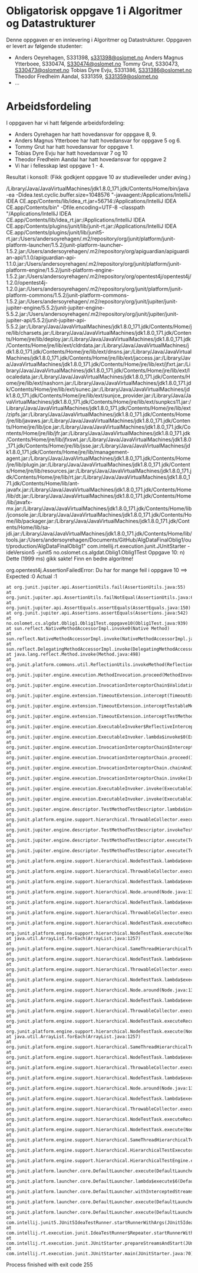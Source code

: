 # Obligatorisk oppgave 1 i Algoritmer og Datastrukturer

Denne oppgaven er en innlevering i Algoritmer og Datastrukturer. 
Oppgaven er levert av følgende studenter:
*   Anders Oeyrehagen, S331398, s331398@oslomet.no
    Anders Magnus Ytterboee, S330474, S330474@oslomet.no
    Tommy Grut, S330473, S330473@oslomet.no
    Tobias Dyre Evju, S331386, S331386@oslomet.no
    Theodor Fredheim Aandal, S331359, S331359@oslomet.no
* ...

# Arbeidsfordeling

I oppgaven har vi hatt følgende arbeidsfordeling:
* Anders Oyrehagen har hatt hovedansvar for oppgave 8, 9.
* Anders Magnus Ytterboee har hatt hovedansvar for oppgave 5 og 6.
* Tommy Grut har hatt hovedansvar for oppgave 1.
* Tobias Dyre Evju har hatt hovedansvar 7 og 10
* Theodor Fredheim Aandal har hatt hovedansvar for oppgave 2
* Vi har i fellesskap løst oppgave 1 - 4.




Resultat i konsoll:  (Fikk godkjent oppgave 10 av studieveileder under øving.)


/Library/Java/JavaVirtualMachines/jdk1.8.0_171.jdk/Contents/Home/bin/java -ea -Didea.test.cyclic.buffer.size=1048576 "-javaagent:/Applications/IntelliJ IDEA CE.app/Contents/lib/idea_rt.jar=56714:/Applications/IntelliJ IDEA CE.app/Contents/bin" -Dfile.encoding=UTF-8 -classpath "/Applications/IntelliJ IDEA CE.app/Contents/lib/idea_rt.jar:/Applications/IntelliJ IDEA CE.app/Contents/plugins/junit/lib/junit-rt.jar:/Applications/IntelliJ IDEA CE.app/Contents/plugins/junit/lib/junit5-rt.jar:/Users/andersoyrehagen/.m2/repository/org/junit/platform/junit-platform-launcher/1.5.2/junit-platform-launcher-1.5.2.jar:/Users/andersoyrehagen/.m2/repository/org/apiguardian/apiguardian-api/1.1.0/apiguardian-api-1.1.0.jar:/Users/andersoyrehagen/.m2/repository/org/junit/platform/junit-platform-engine/1.5.2/junit-platform-engine-1.5.2.jar:/Users/andersoyrehagen/.m2/repository/org/opentest4j/opentest4j/1.2.0/opentest4j-1.2.0.jar:/Users/andersoyrehagen/.m2/repository/org/junit/platform/junit-platform-commons/1.5.2/junit-platform-commons-1.5.2.jar:/Users/andersoyrehagen/.m2/repository/org/junit/jupiter/junit-jupiter-engine/5.5.2/junit-jupiter-engine-5.5.2.jar:/Users/andersoyrehagen/.m2/repository/org/junit/jupiter/junit-jupiter-api/5.5.2/junit-jupiter-api-5.5.2.jar:/Library/Java/JavaVirtualMachines/jdk1.8.0_171.jdk/Contents/Home/jre/lib/charsets.jar:/Library/Java/JavaVirtualMachines/jdk1.8.0_171.jdk/Contents/Home/jre/lib/deploy.jar:/Library/Java/JavaVirtualMachines/jdk1.8.0_171.jdk/Contents/Home/jre/lib/ext/cldrdata.jar:/Library/Java/JavaVirtualMachines/jdk1.8.0_171.jdk/Contents/Home/jre/lib/ext/dnsns.jar:/Library/Java/JavaVirtualMachines/jdk1.8.0_171.jdk/Contents/Home/jre/lib/ext/jaccess.jar:/Library/Java/JavaVirtualMachines/jdk1.8.0_171.jdk/Contents/Home/jre/lib/ext/jfxrt.jar:/Library/Java/JavaVirtualMachines/jdk1.8.0_171.jdk/Contents/Home/jre/lib/ext/localedata.jar:/Library/Java/JavaVirtualMachines/jdk1.8.0_171.jdk/Contents/Home/jre/lib/ext/nashorn.jar:/Library/Java/JavaVirtualMachines/jdk1.8.0_171.jdk/Contents/Home/jre/lib/ext/sunec.jar:/Library/Java/JavaVirtualMachines/jdk1.8.0_171.jdk/Contents/Home/jre/lib/ext/sunjce_provider.jar:/Library/Java/JavaVirtualMachines/jdk1.8.0_171.jdk/Contents/Home/jre/lib/ext/sunpkcs11.jar:/Library/Java/JavaVirtualMachines/jdk1.8.0_171.jdk/Contents/Home/jre/lib/ext/zipfs.jar:/Library/Java/JavaVirtualMachines/jdk1.8.0_171.jdk/Contents/Home/jre/lib/javaws.jar:/Library/Java/JavaVirtualMachines/jdk1.8.0_171.jdk/Contents/Home/jre/lib/jce.jar:/Library/Java/JavaVirtualMachines/jdk1.8.0_171.jdk/Contents/Home/jre/lib/jfr.jar:/Library/Java/JavaVirtualMachines/jdk1.8.0_171.jdk/Contents/Home/jre/lib/jfxswt.jar:/Library/Java/JavaVirtualMachines/jdk1.8.0_171.jdk/Contents/Home/jre/lib/jsse.jar:/Library/Java/JavaVirtualMachines/jdk1.8.0_171.jdk/Contents/Home/jre/lib/management-agent.jar:/Library/Java/JavaVirtualMachines/jdk1.8.0_171.jdk/Contents/Home/jre/lib/plugin.jar:/Library/Java/JavaVirtualMachines/jdk1.8.0_171.jdk/Contents/Home/jre/lib/resources.jar:/Library/Java/JavaVirtualMachines/jdk1.8.0_171.jdk/Contents/Home/jre/lib/rt.jar:/Library/Java/JavaVirtualMachines/jdk1.8.0_171.jdk/Contents/Home/lib/ant-javafx.jar:/Library/Java/JavaVirtualMachines/jdk1.8.0_171.jdk/Contents/Home/lib/dt.jar:/Library/Java/JavaVirtualMachines/jdk1.8.0_171.jdk/Contents/Home/lib/javafx-mx.jar:/Library/Java/JavaVirtualMachines/jdk1.8.0_171.jdk/Contents/Home/lib/jconsole.jar:/Library/Java/JavaVirtualMachines/jdk1.8.0_171.jdk/Contents/Home/lib/packager.jar:/Library/Java/JavaVirtualMachines/jdk1.8.0_171.jdk/Contents/Home/lib/sa-jdi.jar:/Library/Java/JavaVirtualMachines/jdk1.8.0_171.jdk/Contents/Home/lib/tools.jar:/Users/andersoyrehagen/Documents/GitHub/AlgDataFinalOblig1/out/production/AlgDataFinalOblig1" com.intellij.rt.execution.junit.JUnitStarter -ideVersion5 -junit5 no.oslomet.cs.algdat.Oblig1.Oblig1Test
Oppgave 10: n) Dette (1999 ms) gikk sakte! Finn en bedre algoritme!

org.opentest4j.AssertionFailedError: Du har for mange feil i oppgave 10 ==>
Expected :0
Actual   :1
 <Click to see difference>


	at org.junit.jupiter.api.AssertionUtils.fail(AssertionUtils.java:55)
	at org.junit.jupiter.api.AssertionUtils.failNotEqual(AssertionUtils.java:62)
	at org.junit.jupiter.api.AssertEquals.assertEquals(AssertEquals.java:150)
	at org.junit.jupiter.api.Assertions.assertEquals(Assertions.java:542)
	at no.oslomet.cs.algdat.Oblig1.Oblig1Test.oppgave10(Oblig1Test.java:939)
	at sun.reflect.NativeMethodAccessorImpl.invoke0(Native Method)
	at sun.reflect.NativeMethodAccessorImpl.invoke(NativeMethodAccessorImpl.java:62)
	at sun.reflect.DelegatingMethodAccessorImpl.invoke(DelegatingMethodAccessorImpl.java:43)
	at java.lang.reflect.Method.invoke(Method.java:498)
	at org.junit.platform.commons.util.ReflectionUtils.invokeMethod(ReflectionUtils.java:675)
	at org.junit.jupiter.engine.execution.MethodInvocation.proceed(MethodInvocation.java:60)
	at org.junit.jupiter.engine.execution.InvocationInterceptorChain$ValidatingInvocation.proceed(InvocationInterceptorChain.java:125)
	at org.junit.jupiter.engine.extension.TimeoutExtension.intercept(TimeoutExtension.java:132)
	at org.junit.jupiter.engine.extension.TimeoutExtension.interceptTestableMethod(TimeoutExtension.java:124)
	at org.junit.jupiter.engine.extension.TimeoutExtension.interceptTestMethod(TimeoutExtension.java:74)
	at org.junit.jupiter.engine.execution.ExecutableInvoker$ReflectiveInterceptorCall.lambda$ofVoidMethod$0(ExecutableInvoker.java:115)
	at org.junit.jupiter.engine.execution.ExecutableInvoker.lambda$invoke$0(ExecutableInvoker.java:105)
	at org.junit.jupiter.engine.execution.InvocationInterceptorChain$InterceptedInvocation.proceed(InvocationInterceptorChain.java:104)
	at org.junit.jupiter.engine.execution.InvocationInterceptorChain.proceed(InvocationInterceptorChain.java:62)
	at org.junit.jupiter.engine.execution.InvocationInterceptorChain.chainAndInvoke(InvocationInterceptorChain.java:43)
	at org.junit.jupiter.engine.execution.InvocationInterceptorChain.invoke(InvocationInterceptorChain.java:35)
	at org.junit.jupiter.engine.execution.ExecutableInvoker.invoke(ExecutableInvoker.java:104)
	at org.junit.jupiter.engine.execution.ExecutableInvoker.invoke(ExecutableInvoker.java:98)
	at org.junit.jupiter.engine.descriptor.TestMethodTestDescriptor.lambda$invokeTestMethod$6(TestMethodTestDescriptor.java:202)
	at org.junit.platform.engine.support.hierarchical.ThrowableCollector.execute(ThrowableCollector.java:73)
	at org.junit.jupiter.engine.descriptor.TestMethodTestDescriptor.invokeTestMethod(TestMethodTestDescriptor.java:198)
	at org.junit.jupiter.engine.descriptor.TestMethodTestDescriptor.execute(TestMethodTestDescriptor.java:135)
	at org.junit.jupiter.engine.descriptor.TestMethodTestDescriptor.execute(TestMethodTestDescriptor.java:69)
	at org.junit.platform.engine.support.hierarchical.NodeTestTask.lambda$executeRecursively$5(NodeTestTask.java:135)
	at org.junit.platform.engine.support.hierarchical.ThrowableCollector.execute(ThrowableCollector.java:73)
	at org.junit.platform.engine.support.hierarchical.NodeTestTask.lambda$executeRecursively$7(NodeTestTask.java:125)
	at org.junit.platform.engine.support.hierarchical.Node.around(Node.java:135)
	at org.junit.platform.engine.support.hierarchical.NodeTestTask.lambda$executeRecursively$8(NodeTestTask.java:123)
	at org.junit.platform.engine.support.hierarchical.ThrowableCollector.execute(ThrowableCollector.java:73)
	at org.junit.platform.engine.support.hierarchical.NodeTestTask.executeRecursively(NodeTestTask.java:122)
	at org.junit.platform.engine.support.hierarchical.NodeTestTask.execute(NodeTestTask.java:80)
	at java.util.ArrayList.forEach(ArrayList.java:1257)
	at org.junit.platform.engine.support.hierarchical.SameThreadHierarchicalTestExecutorService.invokeAll(SameThreadHierarchicalTestExecutorService.java:38)
	at org.junit.platform.engine.support.hierarchical.NodeTestTask.lambda$executeRecursively$5(NodeTestTask.java:139)
	at org.junit.platform.engine.support.hierarchical.ThrowableCollector.execute(ThrowableCollector.java:73)
	at org.junit.platform.engine.support.hierarchical.NodeTestTask.lambda$executeRecursively$7(NodeTestTask.java:125)
	at org.junit.platform.engine.support.hierarchical.Node.around(Node.java:135)
	at org.junit.platform.engine.support.hierarchical.NodeTestTask.lambda$executeRecursively$8(NodeTestTask.java:123)
	at org.junit.platform.engine.support.hierarchical.ThrowableCollector.execute(ThrowableCollector.java:73)
	at org.junit.platform.engine.support.hierarchical.NodeTestTask.executeRecursively(NodeTestTask.java:122)
	at org.junit.platform.engine.support.hierarchical.NodeTestTask.execute(NodeTestTask.java:80)
	at java.util.ArrayList.forEach(ArrayList.java:1257)
	at org.junit.platform.engine.support.hierarchical.SameThreadHierarchicalTestExecutorService.invokeAll(SameThreadHierarchicalTestExecutorService.java:38)
	at org.junit.platform.engine.support.hierarchical.NodeTestTask.lambda$executeRecursively$5(NodeTestTask.java:139)
	at org.junit.platform.engine.support.hierarchical.ThrowableCollector.execute(ThrowableCollector.java:73)
	at org.junit.platform.engine.support.hierarchical.NodeTestTask.lambda$executeRecursively$7(NodeTestTask.java:125)
	at org.junit.platform.engine.support.hierarchical.Node.around(Node.java:135)
	at org.junit.platform.engine.support.hierarchical.NodeTestTask.lambda$executeRecursively$8(NodeTestTask.java:123)
	at org.junit.platform.engine.support.hierarchical.ThrowableCollector.execute(ThrowableCollector.java:73)
	at org.junit.platform.engine.support.hierarchical.NodeTestTask.executeRecursively(NodeTestTask.java:122)
	at org.junit.platform.engine.support.hierarchical.NodeTestTask.execute(NodeTestTask.java:80)
	at org.junit.platform.engine.support.hierarchical.SameThreadHierarchicalTestExecutorService.submit(SameThreadHierarchicalTestExecutorService.java:32)
	at org.junit.platform.engine.support.hierarchical.HierarchicalTestExecutor.execute(HierarchicalTestExecutor.java:57)
	at org.junit.platform.engine.support.hierarchical.HierarchicalTestEngine.execute(HierarchicalTestEngine.java:51)
	at org.junit.platform.launcher.core.DefaultLauncher.execute(DefaultLauncher.java:229)
	at org.junit.platform.launcher.core.DefaultLauncher.lambda$execute$6(DefaultLauncher.java:197)
	at org.junit.platform.launcher.core.DefaultLauncher.withInterceptedStreams(DefaultLauncher.java:211)
	at org.junit.platform.launcher.core.DefaultLauncher.execute(DefaultLauncher.java:191)
	at org.junit.platform.launcher.core.DefaultLauncher.execute(DefaultLauncher.java:128)
	at com.intellij.junit5.JUnit5IdeaTestRunner.startRunnerWithArgs(JUnit5IdeaTestRunner.java:74)
	at com.intellij.rt.execution.junit.IdeaTestRunner$Repeater.startRunnerWithArgs(IdeaTestRunner.java:47)
	at com.intellij.rt.execution.junit.JUnitStarter.prepareStreamsAndStart(JUnitStarter.java:242)
	at com.intellij.rt.execution.junit.JUnitStarter.main(JUnitStarter.java:70)


Process finished with exit code 255